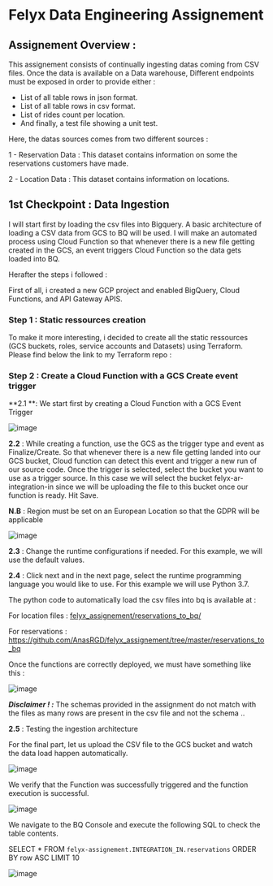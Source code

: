 # Felyx Data Engineering Assignement

## Assignement Overview :

This assignement consists of continually ingesting datas coming from CSV files. Once the data is available on a Data warehouse, Different endpoints must be exposed in order to provide either :
  - List of all table rows in json format.
  - List of all table rows in csv format.
  - List of rides count per location.
  - And finally, a test file showing a unit test.
 
 
Here, the datas sources comes from two different sources :

1 - Reservation Data : 
This dataset contains information on some the reservations customers have made.

2 - Location Data :
This dataset contains information on locations.


## 1st Checkpoint : Data Ingestion

I will start first by loading the csv files into Bigquery. 
A basic architecture of loading a CSV data from GCS to BQ will be used. I will make an automated process using Cloud Function so that whenever there is a new file getting created in the GCS, an event triggers Cloud Function so the data gets loaded into BQ.

Herafter the steps i followed : 

First of all, i created a new GCP project and enabled BigQuery, Cloud Functions, and API Gateway APIS.


### Step 1 : Static ressources creation 
To make it more interesting, i decided to create all the static ressources (GCS buckets, roles, service accounts and Datasets) using Terraform.
Please find below the link to my Terraform repo : 




### Step 2 : Create a Cloud Function with a GCS Create event trigger 

**2.1 **: We start first by creating a Cloud Function with a GCS Event Trigger

![image](https://user-images.githubusercontent.com/68516240/174658641-a19b59a6-f05a-405a-8f77-a9b8ebaef1d5.png)

**2.2** : While creating a function, use the GCS as the trigger type and event as Finalize/Create. So that whenever there is a new file getting landed into our GCS bucket, Cloud function can detect this event and trigger a new run of our source code.
Once the trigger is selected, select the bucket you want to use as a trigger source. In this case we will select the bucket felyx-ar-integration-in since we will be uploading the file to this bucket once our function is ready. Hit Save.

**N.B** : Region must be set on an European Location so that the GDPR will be applicable 

![image](https://user-images.githubusercontent.com/68516240/174659063-61d210ce-bec6-4c70-8a64-6a5f73e02f2f.png)

**2.3** : Change the runtime configurations if needed. For this example, we will use the default values.

**2.4** : Click next and in the next page, select the runtime programming language you would like to use. For this example we will use Python 3.7.

The python code to automatically load the csv files into bq is available at : 

For location files : 
[felyx_assignement/reservations_to_bq/](https://github.com/AnasRGD/felyx_assignement/tree/master/locations_to_bq)

For reservations : 
https://github.com/AnasRGD/felyx_assignement/tree/master/reservations_to_bq

Once the functions are correctly deployed, we must have something like this : 

![image](https://user-images.githubusercontent.com/68516240/174661331-d09fc6b3-8023-4b0c-877b-f7138cdcb89d.png)


**_Disclaimer ! :_**
The schemas provided in the assignment do not match with the files as many rows are present in the csv file and not the schema ..


**2.5** : Testing the ingestion architecture

For the final part, let us upload the CSV file to the GCS bucket and watch the data load happen automatically.

![image](https://user-images.githubusercontent.com/68516240/174661940-43e8c967-99e0-4535-9ace-3355afc6b449.png)


We verify that the Function was successfully triggered and the function execution is successful.

![image](https://user-images.githubusercontent.com/68516240/174662083-1b0717c7-1705-4685-89f0-faeda8ec294e.png)

We navigate to the BQ Console and execute the following SQL to check the table contents.

SELECT * FROM `felyx-assignement.INTEGRATION_IN.reservations` 
ORDER BY row ASC
LIMIT 10

![image](https://user-images.githubusercontent.com/68516240/174662448-f661725e-e862-4e18-b562-d26f16de9127.png)


